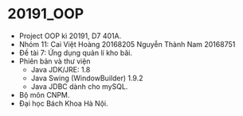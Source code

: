 # 20191_OOP
- Project OOP kì 20191, D7 401A.
- Nhóm 11:
	Cai Việt Hoàng 20168205
	Nguyễn Thành Nam 20168751
- Đề tài 7: Ứng dụng quản lí kho bãi.
- Phiên bản và thư viện
	+ Java JDK/JRE: 1.8
	+ Java Swing (WindowBuilder) 1.9.2
	+ Java JDBC dành cho mySQL.
- Bộ môn CNPM.
- Đại học Bách Khoa Hà Nội.